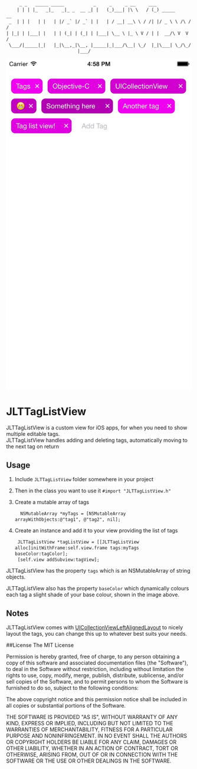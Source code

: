         _ _   _____ _____           _     _     _ __     ___               
        | | | |_   _|_   _|_ _  __ _| |   (_)___| |\ \   / (_) _____      __
     _  | | |   | |   | |/ _` |/ _` | |   | / __| __\ \ / /| |/ _ \ \ /\ / /
    | |_| | |___| |   | | (_| | (_| | |___| \__ \ |_ \ V / | |  __/\ V  V / 
     \___/|_____|_|   |_|\__,_|\__, |_____|_|___/\__| \_/  |_|\___| \_/\_/  
                               |___/                                        

![Preview](tagListPreview.png)

# JLTTagListView  
JLTTagListView is a custom view for iOS apps, for when you need to show multiple editable tags.  
JLTTagListView handles adding and deleting tags, automatically moving to the next tag on return


## Usage  
1. Include `JLTTagListView` folder somewhere in your project  
2. Then in the class you want to use it `#import "JLTTagListView.h"`  
3. Create a mutable array of tags  
		
		 NSMutableArray *myTags = [NSMutableArray arrayWithObjects:@"tag1", @"tag2", nil];
4. Create an instance and add it to your view providing the list of tags 


		JLTTagListView *tagListView = [[JLTTagListView alloc]initWithFrame:self.view.frame tags:myTags baseColor:tagColor];
    	[self.view addSubview:tagView];
    	
JLTTagListView has the property `tags` which is an NSMutableArray of string objects. 

JLTTagListView also has the property `baseColor` which dynamically colours each tag a slight shade of your base colour, shown in the image above.

## Notes  
 JLTTagListView comes with [UICollectionViewLeftAlignedLayout](https://github.com/mokagio/UICollectionViewLeftAlignedLayout) to nicely layout the tags, you can change this up to whatever best suits your needs.
 
##License
The MIT License

Permission is hereby granted, free of charge, to any person obtaining a copy of this software and associated documentation files (the "Software"), to deal in the Software without restriction, including without limitation the rights to use, copy, modify, merge, publish, distribute, sublicense, and/or sell copies of the Software, and to permit persons to whom the Software is furnished to do so, subject to the following conditions:

The above copyright notice and this permission notice shall be included in all copies or substantial portions of the Software.

THE SOFTWARE IS PROVIDED "AS IS", WITHOUT WARRANTY OF ANY KIND, EXPRESS OR IMPLIED, INCLUDING BUT NOT LIMITED TO THE WARRANTIES OF MERCHANTABILITY, FITNESS FOR A PARTICULAR PURPOSE AND NONINFRINGEMENT. IN NO EVENT SHALL THE AUTHORS OR COPYRIGHT HOLDERS BE LIABLE FOR ANY CLAIM, DAMAGES OR OTHER LIABILITY, WHETHER IN AN ACTION OF CONTRACT, TORT OR OTHERWISE, ARISING FROM, OUT OF OR IN CONNECTION WITH THE SOFTWARE OR THE USE OR OTHER DEALINGS IN THE SOFTWARE.